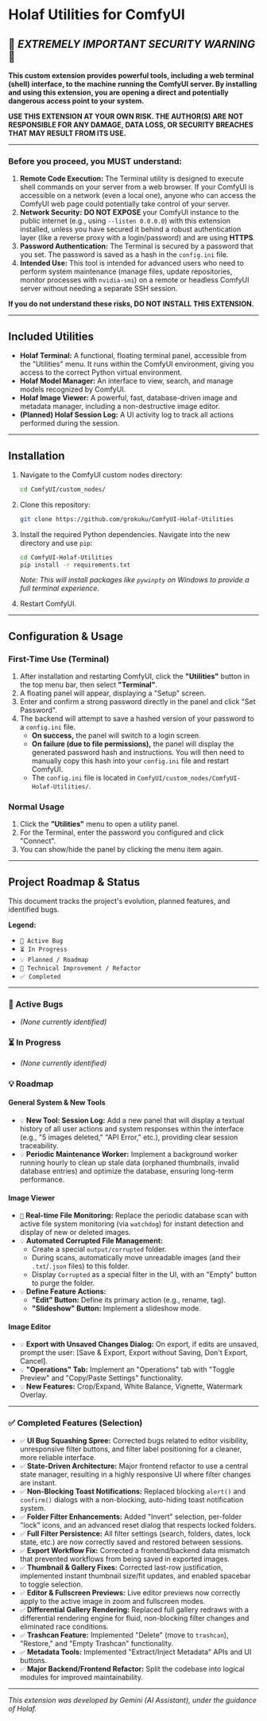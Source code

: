 # Holaf Utilities for ComfyUI

## 🚨 ***EXTREMELY IMPORTANT SECURITY WARNING*** 🚨

**This custom extension provides powerful tools, including a web terminal (shell) interface, to the machine running the ComfyUI server. By installing and using this extension, you are opening a direct and potentially dangerous access point to your system.**

**USE THIS EXTENSION AT YOUR OWN RISK. THE AUTHOR(S) ARE NOT RESPONSIBLE FOR ANY DAMAGE, DATA LOSS, OR SECURITY BREACHES THAT MAY RESULT FROM ITS USE.**

---

### Before you proceed, you MUST understand:

1.  **Remote Code Execution:** The Terminal utility is designed to execute shell commands on your server from a web browser. If your ComfyUI is accessible on a network (even a local one), anyone who can access the ComfyUI web page could potentially take control of your server.
2.  **Network Security:** **DO NOT EXPOSE** your ComfyUI instance to the public internet (e.g., using `--listen 0.0.0.0`) with this extension installed, unless you have secured it behind a robust authentication layer (like a reverse proxy with a login/password) and are using **HTTPS**.
3.  **Password Authentication:** The Terminal is secured by a password that you set. The password is saved as a hash in the `config.ini` file.
4.  **Intended Use:** This tool is intended for advanced users who need to perform system maintenance (manage files, update repositories, monitor processes with `nvidia-smi`) on a remote or headless ComfyUI server without needing a separate SSH session.

**If you do not understand these risks, DO NOT INSTALL THIS EXTENSION.**

---

## Included Utilities

*   **Holaf Terminal:** A functional, floating terminal panel, accessible from the "Utilities" menu. It runs within the ComfyUI environment, giving you access to the correct Python virtual environment.
*   **Holaf Model Manager:** An interface to view, search, and manage models recognized by ComfyUI.
*   **Holaf Image Viewer:** A powerful, fast, database-driven image and metadata manager, including a non-destructive image editor.
*   **(Planned) Holaf Session Log:** A UI activity log to track all actions performed during the session.

---

## Installation

1.  Navigate to the ComfyUI custom nodes directory:
    ```bash
    cd ComfyUI/custom_nodes/
    ```

2.  Clone this repository:
    ```bash
    git clone https://github.com/grokuku/ComfyUI-Holaf-Utilities
    ```

3.  Install the required Python dependencies. Navigate into the new directory and use `pip`:
    ```bash
    cd ComfyUI-Holaf-Utilities
    pip install -r requirements.txt
    ```
    *Note: This will install packages like `pywinpty` on Windows to provide a full terminal experience.*

4.  Restart ComfyUI.

---

## Configuration & Usage

### First-Time Use (Terminal)

1.  After installation and restarting ComfyUI, click the **"Utilities"** button in the top menu bar, then select **"Terminal"**.
2.  A floating panel will appear, displaying a "Setup" screen.
3.  Enter and confirm a strong password directly in the panel and click "Set Password".
4.  The backend will attempt to save a hashed version of your password to a `config.ini` file.
    *   **On success,** the panel will switch to a login screen.
    *   **On failure (due to file permissions),** the panel will display the generated password hash and instructions. You will then need to manually copy this hash into your `config.ini` file and restart ComfyUI.
    *   The `config.ini` file is located in `ComfyUI/custom_nodes/ComfyUI-Holaf-Utilities/`.

### Normal Usage

1.  Click the **"Utilities"** menu to open a utility panel.
2.  For the Terminal, enter the password you configured and click "Connect".
3.  You can show/hide the panel by clicking the menu item again.

---

## Project Roadmap & Status

This document tracks the project's evolution, planned features, and identified bugs.

**Legend:**
*   `🐞 Active Bug`
*   `⏳ In Progress`
*   `💡 Planned / Roadmap`
*   `🔧 Technical Improvement / Refactor`
*   `✅ Completed`

---

### 🐞 Active Bugs

*   *(None currently identified)*

### ⏳ In Progress

*   *(None currently identified)*

### 💡 Roadmap

#### General System & New Tools

*   `💡` **New Tool: Session Log:** Add a new panel that will display a textual history of all user actions and system responses within the interface (e.g., "5 images deleted," "API Error," etc.), providing clear session traceability.
*   `💡` **Periodic Maintenance Worker:** Implement a background worker running hourly to clean up stale data (orphaned thumbnails, invalid database entries) and optimize the database, ensuring long-term performance.

#### Image Viewer

*   `🔧` **Real-time File Monitoring:** Replace the periodic database scan with active file system monitoring (via `watchdog`) for instant detection and display of new or deleted images.
*   `💡` **Automated Corrupted File Management:**
    *   Create a special `output/corrupted` folder.
    *   During scans, automatically move unreadable images (and their `.txt`/`.json` files) to this folder.
    *   Display `Corrupted` as a special filter in the UI, with an "Empty" button to purge the folder.
*   `💡` **Define Feature Actions:**
    *   **"Edit" Button:** Define its primary action (e.g., rename, tag).
    *   **"Slideshow" Button:** Implement a slideshow mode.

#### Image Editor

*   `💡` **Export with Unsaved Changes Dialog:** On export, if edits are unsaved, prompt the user: [Save & Export, Export without Saving, Don't Export, Cancel].
*   `💡` **"Operations" Tab:** Implement an "Operations" tab with "Toggle Preview" and "Copy/Paste Settings" functionality.
*   `💡` **New Features:** Crop/Expand, White Balance, Vignette, Watermark Overlay.

---

### ✅ Completed Features (Selection)

*   `✅` **UI Bug Squashing Spree:** Corrected bugs related to editor visibility, unresponsive filter buttons, and filter label positioning for a cleaner, more reliable interface.
*   `✅` **State-Driven Architecture:** Major frontend refactor to use a central state manager, resulting in a highly responsive UI where filter changes are instant.
*   `✅` **Non-Blocking Toast Notifications:** Replaced blocking `alert()` and `confirm()` dialogs with a non-blocking, auto-hiding toast notification system.
*   `✅` **Folder Filter Enhancements:** Added "Invert" selection, per-folder "lock" icons, and an advanced reset dialog that respects locked folders.
*   `✅` **Full Filter Persistence:** All filter settings (search, folders, dates, lock state, etc.) are now correctly saved and restored between sessions.
*   `✅` **Export Workflow Fix:** Corrected a frontend/backend data mismatch that prevented workflows from being saved in exported images.
*   `✅` **Thumbnail & Gallery Fixes:** Corrected last-row justification, implemented instant thumbnail size/fit updates, and enabled spacebar to toggle selection.
*   `✅` **Editor & Fullscreen Previews:** Live editor previews now correctly apply to the active image in zoom and fullscreen modes.
*   `✅` **Differential Gallery Rendering:** Replaced full gallery redraws with a differential rendering engine for fluid, non-blocking filter changes and eliminated race conditions.
*   `✅` **Trashcan Feature:** Implemented "Delete" (move to `trashcan`), "Restore," and "Empty Trashcan" functionality.
*   `✅` **Metadata Tools:** Implemented "Extract/Inject Metadata" APIs and UI buttons.
*   `✅` **Major Backend/Frontend Refactor:** Split the codebase into logical modules for improved maintainability.

---
*This extension was developed by Gemini (AI Assistant), under the guidance of Holaf.*